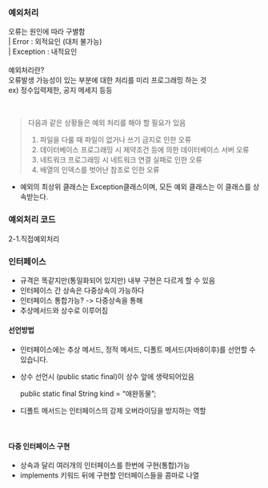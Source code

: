 ### 예외처리
오류는 원인에 따라 구별함   
| Error : 외적요인 (대처 불가능)  
| Exception : 내적요인  
<br>
예외처리란?   
오류발생 가능성이 있는 부분에 대한 처리를 미리 프로그래밍 하는 것   
ex) 정수입력제한, 공지 메세지 등등

<br>

> 다음과 같은 상황들은 예외 처리를 해야 할 필요가 있음
> 1. 파일을 다룰 때 파일이 없거나 쓰기 금지로 인한 오류
> 2. 데이터베이스 프로그래밍 시 제약조건 등에 의한 데이터베이스 서버 오류
> 3. 네트워크 프로그래밍 시 네트워크 연결 실패로 인한 오류
> 4. 배열의 인덱스를 벗어난 참조로 인한 오류

- 예외의 최상위 클래스는 Exception클래스이며, 모든 예외 클래스는 이 클래스를 상속받는다.

### 예외처리 코드
2-1.직접예외처리


### 인터페이스
- 규격은 똑같지만(통일화되어 있지만) 내부 구현은 다르게 할 수 있음   
- 인터페이스 간 상속은 다중상속이 가능하다   
- 인터페이스 통합가능? -> 다중상속을 통해  
- 추상메서드와 상수로 이루어짐

#### 선언방법
- 인터페이스에는 추상 메서드, 정적 메서드, 디폴트 메서드(자바8이후)를 선언할 수 있습니다.
- 상수 선언시 (public static final)이 상수 앞에 생략되어있음  

  
    public static final String kind = “애완동물”;

- 디폴트 메서드는 인터페이스의 강제 오버라이딩을 방지하는 역할

<br>

#### 다중 인터페이스 구현
- 상속과 달리 여러개의 인터페이스를 한번에 구현(통합)가능
- implements 키워드 뒤에 구현할 인터페이스들을 콤마로 나열